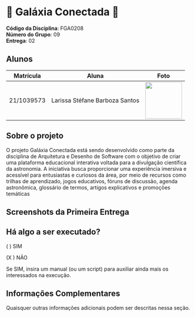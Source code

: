 # 🌠 Galáxia Conectada 🌙

**Código da Disciplina**: FGA0208<br>
**Número do Grupo**: 09<br>
**Entrega**: 02<br>

## Alunos

| Matrícula   | Aluna                             | Foto                                               |
|-------------|-----------------------------------|----------------------------------------------------|
| 21/1039573  | Larissa Stéfane Barboza Santos    | <img src="https://github.com/SkywalkerSupreme.png" width="100"/> |



## Sobre o projeto

O projeto Galáxia Conectada está sendo desenvolvido como parte da disciplina de Arquitetura e Desenho de Software com o objetivo de criar uma plataforma educacional interativa voltada para a divulgação científica da astronomia. A iniciativa busca proporcionar uma experiência imersiva e acessível para entusiastas e curiosos da área, por meio de recursos como trilhas de aprendizado, jogos educativos, fóruns de discussão, agenda astronômica, glossário de termos, artigos explicativos e promoções temáticas

## Screenshots da Primeira Entrega



## Há algo a ser executado?

( ) SIM

(X ) NÃO

Se SIM, insira um manual (ou um script) para auxiliar ainda mais os interessados na execução.

## Informações Complementares 
Quaisquer outras informações adicionais podem ser descritas nessa seção.
